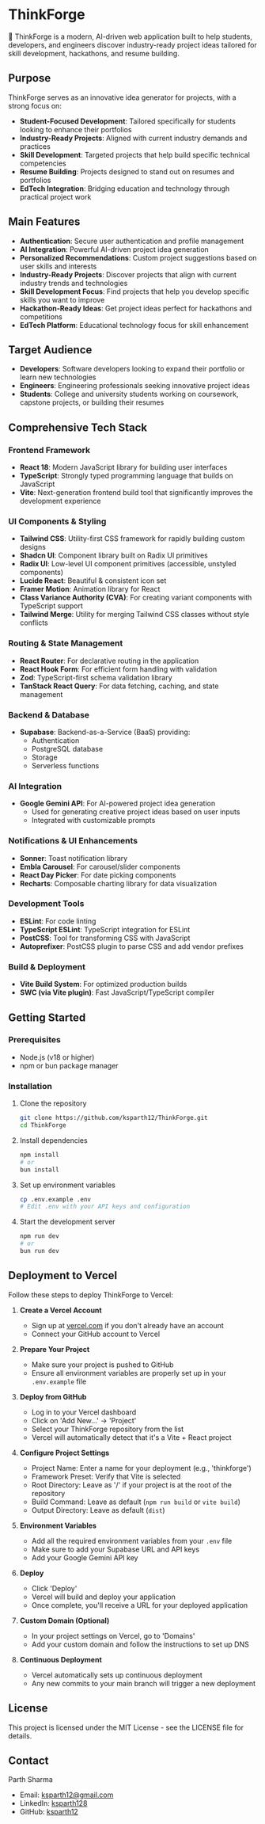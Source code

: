 # ThinkForge

🚀 ThinkForge is a modern, AI-driven web application built to help students, developers, and engineers discover industry-ready project ideas tailored for skill development, hackathons, and resume building.

## Purpose

ThinkForge serves as an innovative idea generator for projects, with a strong focus on:

- **Student-Focused Development**: Tailored specifically for students looking to enhance their portfolios
- **Industry-Ready Projects**: Aligned with current industry demands and practices
- **Skill Development**: Targeted projects that help build specific technical competencies
- **Resume Building**: Projects designed to stand out on resumes and portfolios
- **EdTech Integration**: Bridging education and technology through practical project work

## Main Features

- **Authentication**: Secure user authentication and profile management
- **AI Integration**: Powerful AI-driven project idea generation
- **Personalized Recommendations**: Custom project suggestions based on user skills and interests
- **Industry-Ready Projects**: Discover projects that align with current industry trends and technologies
- **Skill Development Focus**: Find projects that help you develop specific skills you want to improve
- **Hackathon-Ready Ideas**: Get project ideas perfect for hackathons and competitions
- **EdTech Platform**: Educational technology focus for skill enhancement

## Target Audience

- **Developers**: Software developers looking to expand their portfolio or learn new technologies
- **Engineers**: Engineering professionals seeking innovative project ideas
- **Students**: College and university students working on coursework, capstone projects, or building their resumes

## Comprehensive Tech Stack

### Frontend Framework
- **React 18**: Modern JavaScript library for building user interfaces
- **TypeScript**: Strongly typed programming language that builds on JavaScript
- **Vite**: Next-generation frontend build tool that significantly improves the development experience

### UI Components & Styling
- **Tailwind CSS**: Utility-first CSS framework for rapidly building custom designs
- **Shadcn UI**: Component library built on Radix UI primitives
- **Radix UI**: Low-level UI component primitives (accessible, unstyled components)
- **Lucide React**: Beautiful & consistent icon set
- **Framer Motion**: Animation library for React
- **Class Variance Authority (CVA)**: For creating variant components with TypeScript support
- **Tailwind Merge**: Utility for merging Tailwind CSS classes without style conflicts

### Routing & State Management
- **React Router**: For declarative routing in the application
- **React Hook Form**: For efficient form handling with validation
- **Zod**: TypeScript-first schema validation library
- **TanStack React Query**: For data fetching, caching, and state management

### Backend & Database
- **Supabase**: Backend-as-a-Service (BaaS) providing:
  - Authentication
  - PostgreSQL database
  - Storage
  - Serverless functions

### AI Integration
- **Google Gemini API**: For AI-powered project idea generation
  - Used for generating creative project ideas based on user inputs
  - Integrated with customizable prompts

### Notifications & UI Enhancements
- **Sonner**: Toast notification library
- **Embla Carousel**: For carousel/slider components
- **React Day Picker**: For date picking components
- **Recharts**: Composable charting library for data visualization

### Development Tools
- **ESLint**: For code linting
- **TypeScript ESLint**: TypeScript integration for ESLint
- **PostCSS**: Tool for transforming CSS with JavaScript
- **Autoprefixer**: PostCSS plugin to parse CSS and add vendor prefixes

### Build & Deployment
- **Vite Build System**: For optimized production builds
- **SWC (via Vite plugin)**: Fast JavaScript/TypeScript compiler

## Getting Started

### Prerequisites

- Node.js (v18 or higher)
- npm or bun package manager

### Installation

1. Clone the repository
   ```bash
   git clone https://github.com/ksparth12/ThinkForge.git
   cd ThinkForge
   ```

2. Install dependencies
   ```bash
   npm install
   # or
   bun install
   ```

3. Set up environment variables
   ```bash
   cp .env.example .env
   # Edit .env with your API keys and configuration
   ```

4. Start the development server
   ```bash
   npm run dev
   # or
   bun run dev
   ```

## Deployment to Vercel

Follow these steps to deploy ThinkForge to Vercel:

1. **Create a Vercel Account**
   - Sign up at [vercel.com](https://vercel.com) if you don't already have an account
   - Connect your GitHub account to Vercel

2. **Prepare Your Project**
   - Make sure your project is pushed to GitHub
   - Ensure all environment variables are properly set up in your `.env.example` file

3. **Deploy from GitHub**
   - Log in to your Vercel dashboard
   - Click on 'Add New...' → 'Project'
   - Select your ThinkForge repository from the list
   - Vercel will automatically detect that it's a Vite + React project

4. **Configure Project Settings**
   - Project Name: Enter a name for your deployment (e.g., 'thinkforge')
   - Framework Preset: Verify that Vite is selected
   - Root Directory: Leave as '/' if your project is at the root of the repository
   - Build Command: Leave as default (`npm run build` or `vite build`)
   - Output Directory: Leave as default (`dist`)

5. **Environment Variables**
   - Add all the required environment variables from your `.env` file
   - Make sure to add your Supabase URL and API keys
   - Add your Google Gemini API key

6. **Deploy**
   - Click 'Deploy'
   - Vercel will build and deploy your application
   - Once complete, you'll receive a URL for your deployed application

7. **Custom Domain (Optional)**
   - In your project settings on Vercel, go to 'Domains'
   - Add your custom domain and follow the instructions to set up DNS

8. **Continuous Deployment**
   - Vercel automatically sets up continuous deployment
   - Any new commits to your main branch will trigger a new deployment

## License

This project is licensed under the MIT License - see the LICENSE file for details.

## Contact

Parth Sharma

- Email: ksparth12@gmail.com
- LinkedIn: [ksparth128](https://www.linkedin.com/in/ksparth128/)
- GitHub: [ksparth12](https://github.com/ksparth12)
